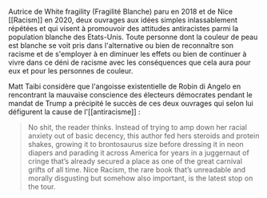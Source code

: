 Autrice de White fragility (Fragilité Blanche) paru en 2018 et de Nice [[Racism]] en 2020, deux ouvrages aux idées simples inlassablement répétées et qui visent à promouvoir des attitudes antiracistes parmi la population blanche des Etats-Unis. 
Toute personne dont la couleur de peau est blanche se voit pris dans l'alternative ou bien de reconnaître son racisme et de s'employer à en diminuer les effets ou bien de continuer à vivre dans ce déni de racisme avec les conséquences que cela aura pour eux et pour les personnes de couleur. 

Matt Taibi considère que l'angoisse existentielle de Robin di Angelo en rencontrant la mauvaise conscience des électeurs démocrates pendant le mandat de Trump a précipité le succès de ces deux ouvrages qui selon lui défigurent la cause de l'[[antiracisme]] : 

> No shit, the reader thinks. Instead of trying to amp down her racial anxiety out of basic decency, this author fed hers steroids and protein shakes, growing it to brontosaurus size before dressing it in neon diapers and parading it across America for years in a juggernaut of cringe that’s already secured a place as one of the great carnival grifts of all time. Nice Racism, the rare book that’s unreadable and morally disgusting but somehow also important, is the latest stop on the tour.

